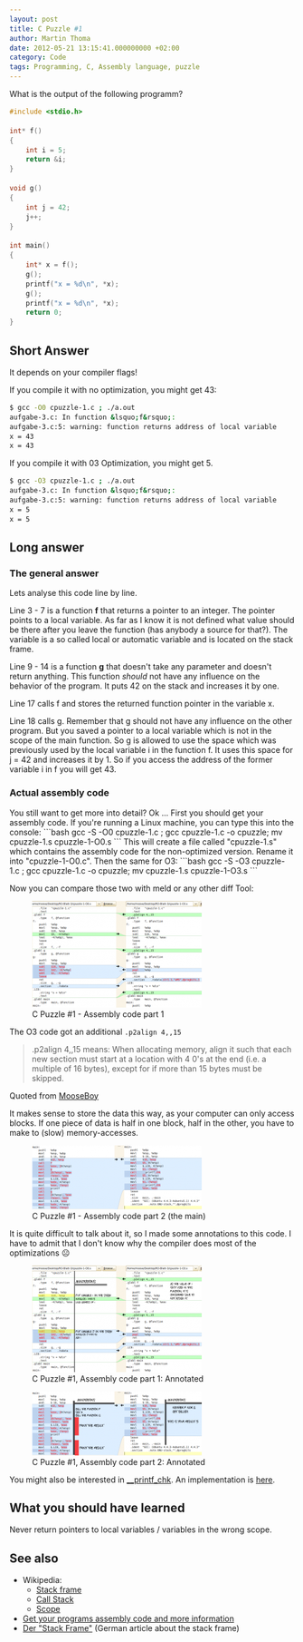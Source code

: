 ```yaml
---
layout: post
title: C Puzzle #1
author: Martin Thoma
date: 2012-05-21 13:15:41.000000000 +02:00
category: Code
tags: Programming, C, Assembly language, puzzle
---
```

What is the output of the following programm?

```c
#include <stdio.h>

int* f()
{
    int i = 5;
    return &i;
}

void g()
{
    int j = 42;
    j++;
}

int main()
{
    int* x = f();
    g();
    printf("x = %d\n", *x);
    g();
    printf("x = %d\n", *x);
    return 0;
}
```

<h2>Short Answer</h2>
It depends on your compiler flags!

If you compile it with no optimization, you might get 43:
```bash
$ gcc -O0 cpuzzle-1.c ; ./a.out
aufgabe-3.c: In function &lsquo;f&rsquo;:
aufgabe-3.c:5: warning: function returns address of local variable
x = 43
x = 43
```

If you compile it with 03 Optimization, you might get 5.
```bash
$ gcc -O3 cpuzzle-1.c ; ./a.out
aufgabe-3.c: In function &lsquo;f&rsquo;:
aufgabe-3.c:5: warning: function returns address of local variable
x = 5
x = 5

```

<h2>Long answer</h2>
<h3>The general answer</h3>
Lets analyse this code line by line.

Line 3 - 7 is a function <strong>f</strong> that returns a pointer to an integer. The pointer points to a local variable. As far as I know it is not defined what value should be there after you leave the function (has anybody a source for that?).
The variable is a so called local or automatic variable and is located on the stack frame.

Line 9 - 14 is a function <strong>g</strong> that doesn't take any parameter and doesn't return anything. This function <em>should</em> not have any influence on the behavior of the program. It puts 42 on the stack and increases it by one.

Line 17 calls f and stores the returned function pointer in the variable x.

Line 18 calls g. Remember that g should not have any influence on the other program. But you saved a pointer to a local variable which is not in the scope of the main function. So g is allowed to use the space which was previously used by the local variable i in the function f. It uses this space for j = 42 and increases it by 1. So if you access the address of the former variable i in f you will get 43.

<h3>Actual assembly code</h3>
You still want to get more into detail? Ok ...
First you should get your assembly code. If you're running a Linux machine, you can type this into the console:
```bash
gcc -S -O0 cpuzzle-1.c ; gcc cpuzzle-1.c -o cpuzzle; mv cpuzzle-1.s cpuzzle-1-O0.s
```
This will create a file called "cpuzzle-1.s" which contains the assembly code for the non-optimized version. Rename it into "cpuzzle-1-O0.c". Then the same for O3:
```bash
gcc -S -O3 cpuzzle-1.c ; gcc cpuzzle-1.c -o cpuzzle; mv cpuzzle-1.s cpuzzle-1-O3.s
```

Now you can compare those two with meld or any other diff Tool:
<figure class="aligncenter">
            <a href="../images/2012/05/c-puzzle-1.1-meld-300x188.png"><img src="../images/2012/05/c-puzzle-1.1-meld-300x188.png" alt="C Puzzle #1 - Assembly code part 1" style="max-width:300px;max-height:188px" class="size-medium wp-image-24851"/></a>
            <figcaption class="text-center">C Puzzle #1 - Assembly code part 1</figcaption>
        </figure>
The O3 code got an additional <code>.p2align 4,,15</code>


<blockquote>.p2align 4,,15 means:
When allocating memory, align it such that each new section must start at a location with 4 0's at the end (i.e. a multiple of 16 bytes), except for if more than 15 bytes must be skipped.</blockquote>
<span class="quote-source">Quoted from <a href="http://answers.yahoo.com/question/index?qid=20100414222831AAxKaHs">MooseBoy</a></span>

It makes sense to store the data this way, as your computer can only access blocks. If one piece of data is half in one block, half in the other, you have to make to (slow) memory-accesses.

<figure class="aligncenter">
            <a href="../images/2012/05/c-puzzle-1.2-meld-300x113.png"><img src="../images/2012/05/c-puzzle-1.2-meld-300x113.png" alt="C Puzzle #1 - Assembly code part 2 (the main)" style="max-width:300px;max-height:113px" class="size-medium wp-image-24881"/></a>
            <figcaption class="text-center">C Puzzle #1 - Assembly code part 2 (the main)</figcaption>
        </figure>

It is quite difficult to talk about it, so I made some annotations to this code. I have to admit that I don't know why the compiler does most of the optimizations ☹
<figure class="aligncenter">
            <a href="../images/2012/05/c-puzzle-1.1-meld-annotated-300x188.png"><img src="../images/2012/05/c-puzzle-1.1-meld-annotated-300x188.png" alt="C Puzzle #1, Assembly code part 1: Annotated" style="max-width:300px;max-height:188px" class="size-medium wp-image-24941"/></a>
            <figcaption class="text-center">C Puzzle #1, Assembly code part 1: Annotated</figcaption>
        </figure>

<figure class="aligncenter">
            <a href="../images/2012/05/c-puzzle-1.2-meld-annotated-300x113.png"><img src="../images/2012/05/c-puzzle-1.2-meld-annotated-300x113.png" alt="C Puzzle #1, Assembly code part 2: Annotated" style="max-width:300px;max-height:113px" class="size-medium wp-image-24951"/></a>
            <figcaption class="text-center">C Puzzle #1, Assembly code part 2: Annotated</figcaption>
        </figure>

You might also be interested in <a href="http://refspecs.linuxbase.org/LSB_4.0.0/LSB-Core-generic/LSB-Core-generic/libc---printf-chk-1.html">__printf_chk</a>. An implementation is <a href="http://www.ic.unicamp.br/~islene/2s2008-mo806/libc/debug/printf_chk.c">here</a>.

<h2>What you should have learned</h2>
Never return pointers to local variables / variables in the wrong scope.

<h2>See also</h2>
<ul>
  <li>Wikipedia:
    <ul>
    <li><a href="http://en.wikipedia.org/wiki/Stack_frame#Structure">Stack frame</a></li>
    <li><a href="http://en.wikipedia.org/wiki/Call_stack">Call Stack</a></li>
    <li><a href="http://en.wikipedia.org/wiki/Scope_(computer_science)">Scope</a></li>
    </ul>
  </li>
  <li><a href="../get-your-programs-assembly-code-and-more-information/" title="Get your programs assembly code and more information">Get your programs assembly code and more information</a></li>
  <li><a href="http://www.a-m-i.de/tips/stack/stack.php">Der "Stack Frame"</a> (German article about the stack frame)</li>
</ul>
